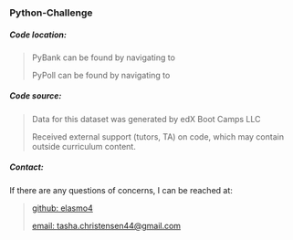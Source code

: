 <h3>Python-Challenge</h3>
<h5>Code location:</h5>

> PyBank can be found by navigating to 
> 
> PyPoll can be found by navigating to

<h5>Code source:</h5>

> Data for this dataset was generated by edX Boot Camps LLC
> 
> Received external support (tutors, TA) on code, which may contain outside curriculum content.

<h5>Contact:</h5>

If there are any questions of concerns, I can be reached at:
> [github: elasmo4](https://github.com/elasmo4)
>
> [email: tasha.christensen44@gmail.com](mailto:tasha.christensen44@gmail.com)
>
